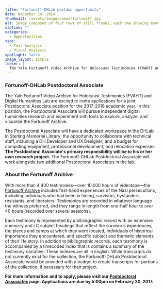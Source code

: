 ```yaml
---
title: "Fortunoff-DHLab postdoc opportunity"
date: December 14, 2016
thumbnail: /assets/images/news/fortunoff.jpg
alt: Image composed of four rows of still frames, each one showing moments from interviews of 20th-century people from the Fortunoff archive.
caption: ""
categories: 
  - Opportunities
tags:
  - Text Analysis
  - Visual Analysis
spotlight: false 
image_layout: simple
teaser: |
  The Yale Fortunoff Video Archive for Holocaust Testimonies (FVAHT) and Digital Humanities Lab are excited to invite applications for a joint Postdoctoral Associate position for the 2017-2018 academic year. In this position, the Postdoctoral Associate will pursue independent digital humanities research and experiment with tools to explore, analyze, and visualize the Fortunoff Archive.
---
```


### Fortunoff-DHLab Postdoctoral Associate
   
The Yale Fortunoff Video Archive for Holocaust Testimonies (FVAHT) and Digital Humanities Lab are excited to invite applications for a joint Postdoctoral Associate position for the 2017-2018 academic year. In this position, the Postdoctoral Associate will pursue independent digital humanities research and experiment with tools to explore, analyze, and visualize the Fortunoff Archive.

The Postdoctoral Associate will have a dedicated workspace in the DHLab in Sterling Memorial Library; the opportunity to collaborate with technical staff, including a DH Developer and UX Designer; and a budget for computing equipment, professional development, and relocation expenses. **The Postdoctoral Associate's primary responsibility will be to his or her own research project.** The Fortunoff-DHLab Postdoctoral Associate will work alongside two additional Postdoctoral Associates in the lab.

### About the Fortunoff Archive
   
With more than 4,400 testimonies—over 10,000 hours of videotape—the [Fortunoff Archive](http://web.library.yale.edu/testimonies/about) includes first-hand experiences of the Nazi persecutions, including individuals who had been in hiding, survivors, bystanders, resistants, and liberators. Testimonies are recorded in whatever language the witness preferred, and they range in length from one-half hour to over 40 hours (recorded over several sessions).

Each testimony is represented by a bibliographic record with an extensive summary and LC subject headings that reflect the survivor’s experiences, the places and camps at which they were located, individuals of historical importance they encountered, and specific subject and thematic elements of their life story. In addition to bibliographic records, each testimony is accompanied by a timecoded index that is contains a summary of the testimony narrative. These indexes are all in English. While transcripts do not currently exist for the collection, the Fortunoff-DHLab Postdoctoral Associate would be provided with a budget to create transcripts for portions of the collection, if necessary for their project.

**For more information and to apply, please visit our [Postdoctoral Associates](http://web.library.yale.edu/dhlab/postdoctoralassociates) page. Applications are due by 5:00pm on February 20, 2017.**